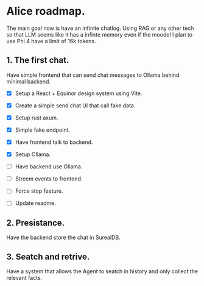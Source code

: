 # Alice roadmap.

The main goal now is have an infinite chatlog. Using RAG or any other tech so that LLM seems like it has a infinte memory even if the moodel I plan to use Phi 4 have a limit of 16k tokens. 

## 1. The first chat.
Have simple frontend that can send chat messages to Ollama behind minimal backend.

 - [x] Setup a React + Equinor design system using Vite.
 - [x] Create a simple send chat UI that call fake data.
 - [x] Setup rust axum.
 - [x] Simple fake endpoint. 
 - [x] Have frontend talk to backend.
 - [x] Setup Ollama.
 - [ ] Have backend use Ollama.
 - [ ] Streem events to frontend.
 - [ ] Force stop feature.
 - [ ] Update readme.


## 2. Presistance.
Have the backend store the chat in SurealDB.

## 3. Seatch and retrive. 
Have a system that allows the Agent to seatch in history and only collect the relevant facts.

